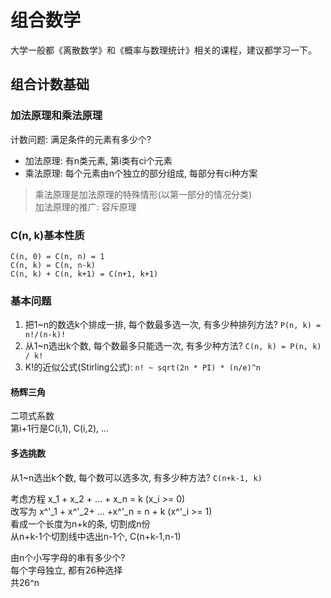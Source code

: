 # 组合数学

大学一般都《离散数学》和《概率与数理统计》相关的课程，建议都学习一下。  


## 组合计数基础

### 加法原理和乘法原理

计数问题: 满足条件的元素有多少个?  

- 加法原理: 有n类元素, 第i类有ci个元素  
- 乘法原理: 每个元素由n个独立的部分组成, 每部分有ci种方案  

>  
>  乘法原理是加法原理的特殊情形(以第一部分的情况分类)  
>  加法原理的推广: 容斥原理  
>  




### C(n, k)基本性质  

    C(n, 0) = C(n, n) = 1  
    C(n, k) = C(n, n-k)  
    C(n, k) + C(n, k+1) = C(n+1, k+1)  

### 基本问题  

1. 把1~n的数选k个排成一排, 每个数最多选一次, 有多少种排列方法? `P(n, k) = n!/(n-k)!`  
2. 从1~n选出k个数, 每个数最多只能选一次, 有多少种方法? `C(n, k) = P(n, k) / k!`  
3. K!的近似公式(Stirling公式): `n! ~ sqrt(2n * PI) * (n/e)^n`  

#### 杨辉三角

二项式系数  
第i+1行是C(i,1), C(i,2), ...  


#### 多选挑数

从1~n选出k个数, 每个数可以选多次, 有多少种方法? `C(n+k-1, k)`  

考虑方程 x_1 + x_2 + ... + x_n = k (x_i >= 0)    
改写为 x^'_1 + x^'_2+ ... +x^'_n = n + k (x^'_i >= 1)  
看成一个长度为n+k的条, 切割成n份   
从n+k-1个切割线中选出n-1个, C(n+k-1,n-1)  

由n个小写字母的串有多少个?   
每个字母独立, 都有26种选择  
共26^n  






